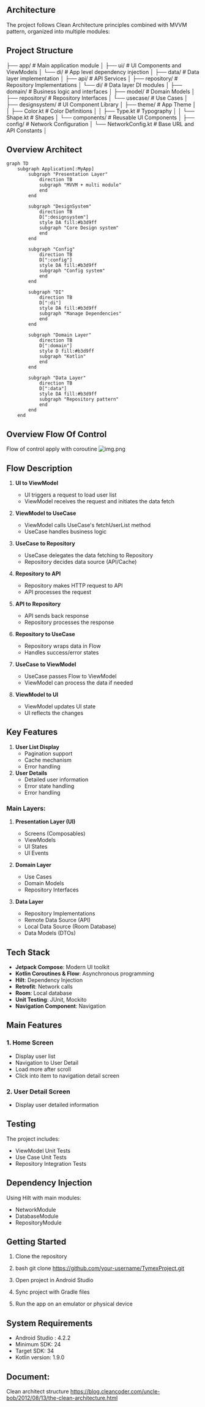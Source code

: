 ## Architecture

The project follows Clean Architecture principles combined with MVVM pattern, organized into multiple modules:
## Project Structure
├── app/                # Main application module
│   ├── ui/             # UI Components and ViewModels
│   └── di/             # App level dependency injection
│
├── data/               # Data layer implementation
│   ├── api/            # API Services
│   ├── repository/     # Repository Implementations
│   └── di/             # Data layer DI modules
│
├── domain/             # Business logic and interfaces
│   ├── model/          # Domain Models
│   ├── repository/     # Repository Interfaces
│   └── usecase/        # Use Cases
│
├── designsystem/       # UI Component Library
│   ├── theme/          # App Theme
│   │   ├── Color.kt    # Color Definitions
│   │   ├── Type.kt     # Typography
│   │   └── Shape.kt    # Shapes
│   └── components/     # Reusable UI Components
│
├── config/             # Network Configuration
│   └── NetworkConfig.kt # Base URL and API Constants
│

## Overview Architect
```mermaid
graph TD
    subgraph Application[:MyApp]
        subgraph "Presentation Layer"
            direction TB
            subgraph "MVVM + multi module"
            end
        end

        subgraph "DesignSystem"
            direction TB
            D[":designsystem"]
            style DA fill:#b3d9ff
            subgraph "Core Design system"
            end
        end

        subgraph "Config"
            direction TB
            D[":config"]
            style DA fill:#b3d9ff
            subgraph "Config system"
            end
        end

        subgraph "DI"
            direction TB
            D[":di"]
            style DA fill:#b3d9ff
            subgraph "Manage Dependencies"
            end
        end

        subgraph "Domain Layer"
            direction TB
            D[":domain"]
            style D fill:#b3d9ff
            subgraph "Kotlin"
            end
        end

        subgraph "Data Layer"
            direction TB
            D[":data"]
            style DA fill:#b3d9ff
            subgraph "Repository pattern"
            end
        end
    end
```
## Overview Flow Of Control
Flow of control apply with coroutine
![img.png](img.png)

## Flow Description

1. **UI to ViewModel**
   - UI triggers a request to load user list
   - ViewModel receives the request and initiates the data fetch

2. **ViewModel to UseCase**
   - ViewModel calls UseCase's fetchUserList method
   - UseCase handles business logic

3. **UseCase to Repository**
   - UseCase delegates the data fetching to Repository
   - Repository decides data source (API/Cache)

4. **Repository to API**
   - Repository makes HTTP request to API
   - API processes the request

5. **API to Repository**
   - API sends back response
   - Repository processes the response

6. **Repository to UseCase**
   - Repository wraps data in Flow<ResultApi>
   - Handles success/error states

7. **UseCase to ViewModel**
   - UseCase passes Flow<ResultApi> to ViewModel
   - ViewModel can process the data if needed

8. **ViewModel to UI**
   - ViewModel updates UI state
   - UI reflects the changes

## Key Features
1. **User List Display**
    - Pagination support
    - Cache mechanism
    - Error handling
2. **User Details**
    - Detailed user information
    - Error state handling
    - Error handling

### Main Layers:

1. **Presentation Layer (UI)**
    - Screens (Composables)
    - ViewModels
    - UI States
    - UI Events

2. **Domain Layer**
    - Use Cases
    - Domain Models
    - Repository Interfaces

3. **Data Layer**
    - Repository Implementations
    - Remote Data Source (API)
    - Local Data Source (Room Database)
    - Data Models (DTOs)

## Tech Stack
- **Jetpack Compose**: Modern UI toolkit
- **Kotlin Coroutines & Flow**: Asynchronous programming
- **Hilt**: Dependency Injection
- **Retrofit**: Network calls
- **Room**: Local database
- **Unit Testing**: JUnit, Mockito
- **Navigation Component**: Navigation

## Main Features

### 1. Home Screen
- Display user list
- Navigation to User Detail
- Load more after scroll
- Click into item to navigation detail screen

### 2. User Detail Screen
- Display user detailed information

## Testing

The project includes:
- ViewModel Unit Tests
- Use Case Unit Tests
- Repository Integration Tests

## Dependency Injection

Using Hilt with main modules:
- NetworkModule
- DatabaseModule
- RepositoryModule

## Getting Started
1. Clone the repository 
2. bash
   git clone https://github.com/your-username/TymexProject.git

3. Open project in Android Studio

4. Sync project with Gradle files

5. Run the app on an emulator or physical device

## System Requirements
- Android Studio : 4.2.2
- Minimum SDK: 24
- Target SDK: 34
- Kotlin version: 1.9.0

## Document:
Clean architect structure https://blog.cleancoder.com/uncle-bob/2012/08/13/the-clean-architecture.html


